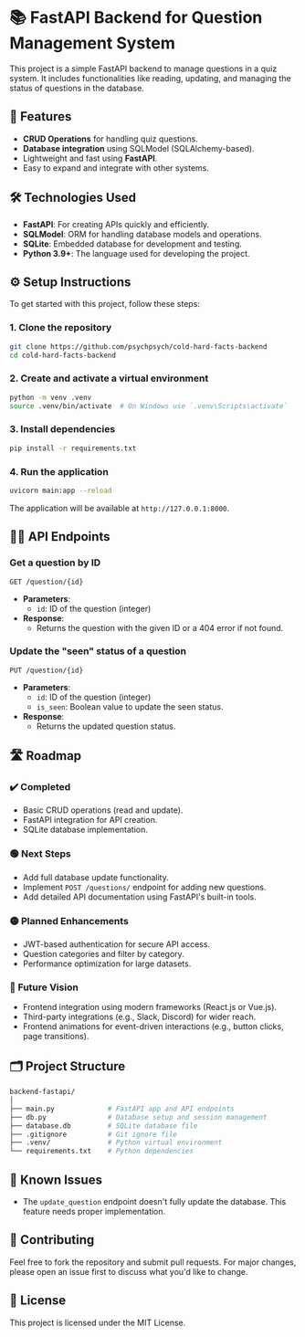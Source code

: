 
# 📚 FastAPI Backend for Question Management System

This project is a simple FastAPI backend to manage questions in a quiz system. It includes functionalities like reading, updating, and managing the status of questions in the database.

## 🚀 Features

- **CRUD Operations** for handling quiz questions.
- **Database integration** using SQLModel (SQLAlchemy-based).
- Lightweight and fast using **FastAPI**.
- Easy to expand and integrate with other systems.

## 🛠️ Technologies Used

- **FastAPI**: For creating APIs quickly and efficiently.
- **SQLModel**: ORM for handling database models and operations.
- **SQLite**: Embedded database for development and testing.
- **Python 3.9+**: The language used for developing the project.

## ⚙️ Setup Instructions

To get started with this project, follow these steps:

### 1. Clone the repository
```bash
git clone https://github.com/psychpsych/cold-hard-facts-backend
cd cold-hard-facts-backend
```

### 2. Create and activate a virtual environment
```bash
python -m venv .venv
source .venv/bin/activate  # On Windows use `.venv\Scripts\activate`
```

### 3. Install dependencies
```bash
pip install -r requirements.txt
```

### 4. Run the application
```bash
uvicorn main:app --reload
```

The application will be available at `http://127.0.0.1:8000`.

## 🧑‍💻 API Endpoints

### Get a question by ID
```http
GET /question/{id}
```
- **Parameters**:
  - `id`: ID of the question (integer)
- **Response**:
  - Returns the question with the given ID or a 404 error if not found.

### Update the "seen" status of a question
```http
PUT /question/{id}
```
- **Parameters**:
  - `id`: ID of the question (integer)
  - `is_seen`: Boolean value to update the seen status.
- **Response**:
  - Returns the updated question status.

## 🛣️ Roadmap

### ✔️ Completed
- Basic CRUD operations (read and update).
- FastAPI integration for API creation.
- SQLite database implementation.

### 🟢 Next Steps
- Add full database update functionality.
- Implement `POST /questions/` endpoint for adding new questions.
- Add detailed API documentation using FastAPI's built-in tools.

### 🟡 Planned Enhancements
- JWT-based authentication for secure API access.
- Question categories and filter by category.
- Performance optimization for large datasets.

### 🔵 Future Vision
- Frontend integration using modern frameworks (React.js or Vue.js).
- Third-party integrations (e.g., Slack, Discord) for wider reach.
- Frontend animations for event-driven interactions (e.g., button clicks, page transitions).

## 🗂️ Project Structure

```bash
backend-fastapi/
│
├── main.py             # FastAPI app and API endpoints
├── db.py               # Database setup and session management
├── database.db         # SQLite database file
├── .gitignore          # Git ignore file
├── .venv/              # Python virtual environment
└── requirements.txt    # Python dependencies
```

## 🐛 Known Issues
- The `update_question` endpoint doesn't fully update the database. This feature needs proper implementation.

## 🤝 Contributing

Feel free to fork the repository and submit pull requests. For major changes, please open an issue first to discuss what you'd like to change.

## 📝 License

This project is licensed under the MIT License.
